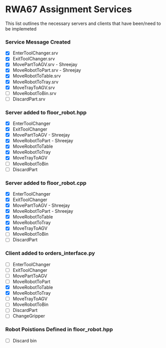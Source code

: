 # RWA67 Assignment Services
This list outlines the necessary servers and clients that have been/need to be implemeted

### Service Message Created
- [x] EnterToolChanger.srv
- [x] ExitToolChanger.srv
- [x] MovePartToAGV.srv - Shreejay
- [x] MoveRobotToPart.srv - Shreejay
- [x] MoveRobotToTable.srv
- [x] MoveRobotToTray.srv
- [x] MoveTrayToAGV.srv
- [ ] MoveRobotToBin.srv
- [ ] DiscardPart.srv

### Server added to floor_robot.hpp
- [x] EnterToolChanger
- [x] ExitToolChanger
- [x] MovePartToAGV - Shreejay
- [x] MoveRobotToPart - Shreejay
- [x] MoveRobotToTable
- [x] MoveRobotToTray
- [x] MoveTrayToAGV 
- [ ] MoveRobotToBin
- [ ] DiscardPart

### Server added to floor_robot.cpp
- [x] EnterToolChanger
- [x] ExitToolChanger
- [x] MovePartToAGV - Shreejay
- [x] MoveRobotToPart - Shreejay
- [x] MoveRobotToTable
- [x] MoveRobotToTray
- [x] MoveTrayToAGV 
- [ ] MoveRobotToBin
- [ ] DiscardPart

### Client added to orders_interface.py
- [ ] EnterToolChanger
- [ ] ExitToolChanger
- [ ] MovePartToAGV
- [ ] MoveRobotToPart
- [x] MoveRobotToTable
- [x] MoveRobotToTray
- [ ] MoveTrayToAGV
- [ ] MoveRobotToBin
- [ ] DiscardPart
- [ ] ChangeGripper

### Robot Poistions Defined in floor_robot.hpp
- [ ] Discard bin
